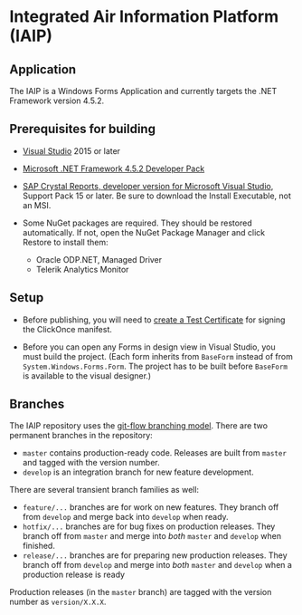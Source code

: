 # Integrated Air Information Platform (IAIP)

## Application

The IAIP is a Windows Forms Application and currently targets the .NET Framework version 4.5.2. 


## Prerequisites for building

+ [Visual Studio](https://www.visualstudio.com/) 2015 or later

+ [Microsoft .NET Framework 4.5.2 Developer Pack](http://www.microsoft.com/en-us/download/details.aspx?id=42637)

+ [SAP Crystal Reports, developer version for Microsoft Visual Studio](http://scn.sap.com/docs/DOC-7824), Support Pack 15 or later. Be sure to download the Install Executable, not an MSI.

+ Some NuGet packages are required. They should be restored automatically. If not, open the NuGet Package Manager and click Restore to install them:
    - Oracle ODP.NET, Managed Driver
    - Telerik Analytics Monitor


## Setup

* Before publishing, you will need to [create a Test Certificate](https://msdn.microsoft.com/en-us/library/che5h906%28v=vs.120%29.aspx) for signing the ClickOnce manifest.

* Before you can open any Forms in design view in Visual Studio, you must build the project. (Each form inherits from `BaseForm` instead of from `System.Windows.Forms.Form`. The project has to be built before `BaseForm` is available to the visual designer.)


## Branches

The IAIP repository uses the [git-flow branching model](http://nvie.com/posts/a-successful-git-branching-model/). There are two permanent branches in the repository:

* `master` contains production-ready code. Releases are built from `master` and tagged with the version number.
* `develop` is an integration branch for new feature development. 

There are several transient branch families as well:

* `feature/...` branches are for work on new features. They branch off from `develop` and merge back into `develop` when ready.
* `hotfix/...` branches are for bug fixes on production releases. They branch off from `master` and merge into *both* `master` and `develop` when finished.
* `release/...` branches are for preparing new production releases. They branch off from `develop` and merge into *both* `master` and `develop` when a production release is ready

Production releases (in the `master` branch) are tagged with the version number as `version/X.X.X`.